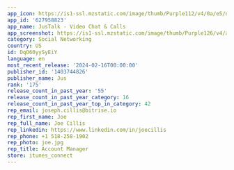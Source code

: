 ```yaml
---
app_icon: https://is1-ssl.mzstatic.com/image/thumb/Purple112/v4/0a/e5/df/0ae5df3a-8577-212a-325d-da4fe47dc6f3/AppIcon-0-1x_U007epad-0-0-0-sRGB-0-0-85-220-0.png/1024x1024bb.png
app_id: '627958823'
app_name: JusTalk - Video Chat & Calls
app_screenshot: https://is1-ssl.mzstatic.com/image/thumb/Purple126/v4/a1/45/72/a1457220-beab-a460-ce0c-6f37ef4eb833/pr_source.jpg/1242x2688bb.png
category: Social Networking
country: US
id: DqO60yySyEiY
language: en
most_recent_release: '2024-02-16T00:00:00'
publisher_id: '1403744826'
publisher_name: Jus
rank: '175'
release_count_in_past_year: '55'
release_count_in_past_year_category: 16
release_count_in_past_year_top_in_category: 42
rep_email: joseph.cillis@bitrise.io
rep_first_name: Joe
rep_full_name: Joe Cillis
rep_linkedin: https://www.linkedin.com/in/joecillis
rep_phone: +1 518-258-1902
rep_photo: joe.jpg
rep_title: Account Manager
store: itunes_connect
---
```

